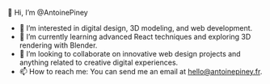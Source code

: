 👋 Hi, I’m @AntoinePiney
- 👀 I’m interested in digital design, 3D modeling, and web development.
- 🌱 I’m currently learning advanced React techniques and exploring 3D rendering with Blender.
- 💞️ I’m looking to collaborate on innovative web design projects and anything related to creative digital experiences.
- 📫 How to reach me: You can send me an email at hello@antoinepiney.fr.

<!---
AntoinePiney/AntoinePiney is a ✨ special ✨ repository because its `README.md` (this file) appears on your GitHub profile.
You can click the Preview link to take a look at your changes.
--->
